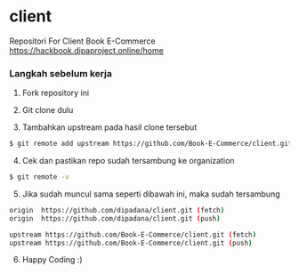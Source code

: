 # client
Repositori For Client Book E-Commerce https://hackbook.dipaproject.online/home

### Langkah sebelum kerja
1. Fork repository ini

2. Git clone dulu

3. Tambahkan upstream pada hasil clone tersebut

```sh
$ git remote add upstream https://github.com/Book-E-Commerce/client.git
```

4. Cek dan pastikan repo sudah tersambung ke organization

```sh
$ git remote -v
```

5. Jika sudah muncul sama seperti dibawah ini, maka sudah tersambung

```sh
origin	https://github.com/dipadana/client.git (fetch)
origin	https://github.com/dipadana/client.git (push)

upstream https://github.com/Book-E-Commerce/client.git (fetch)
upstream https://github.com/Book-E-Commerce/client.git (push)
```

6. Happy Coding :)
